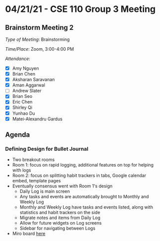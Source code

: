 # 04/21/21 - CSE 110 Group 3 Meeting

## Brainstorm Meeting 2

*Type of Meeting*: Brainstorming

*Time/Place*: Zoom, 3:00-4:00 PM

*Attendance*:
- [x] Amy Nguyen
- [x] Brian Chen
- [x] Aksharan Saravanan
- [x] Aman Aggarwal
- [ ] Andrew Slater
- [x] Brian Seo
- [x] Eric Chen
- [x] Shirley Qi
- [x] Yunhao Du
- [x] Matei-Alexandru Gardus

## Agenda

### Defining Design for Bullet Journal

- Two breakout rooms
- Room 1: focus on rapid logging, additional features on top for helping with logs
- Room 2: focus on splitting habit trackers in tabs, Google calendar embed, template pages
- Eventually consensus went with Room 1's design
  - Daily Log is main screen
  - Any tasks and events are automatically brought to Monthly and Weekly Log
  - Monthly and Weekly Log have tasks and events listed, along with statistics and habit trackers on the side
  - Migrate notes and items from Daily Log
  - Allow for future widgets on Log screens
  - Sidebar for navigating between Logs
- Miro board [here](https://miro.com/app/board/o9J_lJem4lc=/)
